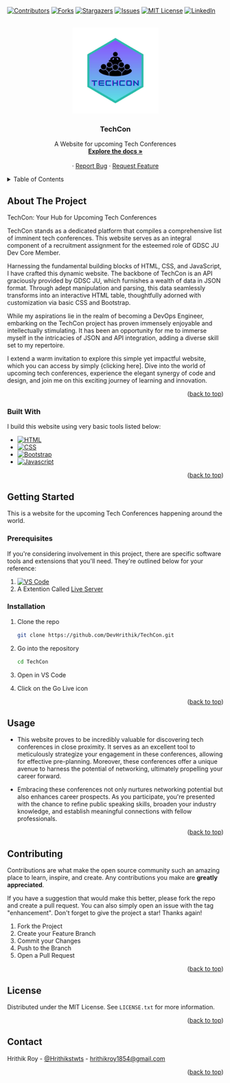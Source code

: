 <!-- <a name="readme-top"></a> -->

<!-- PROJECT SHIELDS -->
<p align="center">

[![Contributors][contributors-shield]][contributors-url]
[![Forks][forks-shield]][forks-url]
[![Stargazers][stars-shield]][stars-url]
[![Issues][issues-shield]][issues-url]
[![MIT License][license-shield]][license-url]
[![LinkedIn][linkedin-shield]][linkedin-url]

</p>



<!-- PROJECT LOGO -->
<br />
<div align="center">
 <a href="">
    <img src="images/Techcon-removebg-preview.png" alt="Logo" width="200" height="200">
  </a>

  <h3 align="center">TechCon</h3>

  <p align="center">
    A Website for upcoming Tech Conferences
    <br />
    <a href="https://github.com/DevHrithik/TechCon"><strong>Explore the docs »</strong></a>
    <br />
    <br />
    <!-- <a href="https://github.com/othneildrew/Best-README-Template">View Demo</a> -->
    ·
    <a href="https://github.com/DevHrithik/TechCon/issues">Report Bug</a>
    ·
    <a href="https://github.com/DevHrithik/TechCon/issues/new">Request Feature</a>
  </p>
</div>



<!-- TABLE OF CONTENTS -->
<details>
  <summary>Table of Contents</summary>
  <ol>
    <li>
      <a href="#about-the-project">About The Project</a>
      <ul>
        <li><a href="#built-with">Built With</a></li>
      </ul>
    </li>
    <li>
      <a href="#getting-started">Getting Started</a>
      <ul>
        <li><a href="#prerequisites">Prerequisites</a></li>
        <li><a href="#installation">Installation</a></li>
      </ul>
    </li>
    <li><a href="#usage">Usage</a></li>
    <li><a href="#license">License</a></li>
    <li><a href="#contact">Contact</a></li>
  </ol>
</details>



<!-- ABOUT THE PROJECT -->
## About The Project

<!-- [![Product Name Screen Shot][product-screenshot]](https://example.com) -->

TechCon: Your Hub for Upcoming Tech Conferences

TechCon stands as a dedicated platform that compiles a comprehensive list of imminent tech conferences. This website serves as an integral component of a recruitment assignment for the esteemed role of GDSC JU Dev Core Member.

Harnessing the fundamental building blocks of HTML, CSS, and JavaScript, I have crafted this dynamic website. The backbone of TechCon is an API graciously provided by GDSC JU, which furnishes a wealth of data in JSON format. Through adept manipulation and parsing, this data seamlessly transforms into an interactive HTML table, thoughtfully adorned with customization via basic CSS and Bootstrap.

While my aspirations lie in the realm of becoming a DevOps Engineer, embarking on the TechCon project has proven immensely enjoyable and intellectually stimulating. It has been an opportunity for me to immerse myself in the intricacies of JSON and API integration, adding a diverse skill set to my repertoire.

I extend a warm invitation to explore this simple yet impactful website, which you can access by simply {clicking here]. Dive into the world of upcoming tech conferences, experience the elegant synergy of code and design, and join me on this exciting journey of learning and innovation.

<p align="right">(<a href="#readme-top">back to top</a>)</p>



### Built With

I build this website using very basic tools listed below:

* [![HTML][HTML.com]][HTML-url]
* [![CSS][CSS.com]][CSS-url]
* [![Bootstrap][Bootstrap.com]][Bootstrap-url]
* [![Javascript][Javascript.com]][JAVASCRIPT-url]


<p align="right">(<a href="#readme-top">back to top</a>)</p>



<!-- GETTING STARTED -->
## Getting Started

This is a website for the upcoming Tech Conferences happening around the world.

### Prerequisites
If you're considering involvement in this project, there are specific software tools and extensions that you'll need. They're outlined below for your reference:
1.  [![VS Code][VS-Code.shield]][VS-CODE-url]
2. A Extention Called [Live Server](https://marketplace.visualstudio.com/items?itemName=ritwickdey.LiveServer)

### Installation

1. Clone the repo
   ```sh
   git clone https://github.com/DevHrithik/TechCon.git
   ```
2. Go into the repository
   ```sh
   cd TechCon
   ```
3. Open in VS Code

4. Click on the Go Live icon 

<p align="right">(<a href="#readme-top">back to top</a>)</p>



<!-- USAGE EXAMPLES -->
## Usage

* This website proves to be incredibly valuable for discovering tech conferences in close proximity. It serves as an excellent tool to meticulously strategize your engagement in these conferences, allowing for effective pre-planning. Moreover, these conferences offer a unique avenue to harness the potential of networking, ultimately propelling your career forward.

* Embracing these conferences not only nurtures networking potential but also enhances career prospects. As you participate, you're presented with the chance to refine public speaking skills, broaden your industry knowledge, and establish meaningful connections with fellow professionals.


<p align="right">(<a href="#readme-top">back to top</a>)</p>




<!-- CONTRIBUTING -->
## Contributing

Contributions are what make the open source community such an amazing place to learn, inspire, and create. Any contributions you make are **greatly appreciated**.

If you have a suggestion that would make this better, please fork the repo and create a pull request. You can also simply open an issue with the tag "enhancement".
Don't forget to give the project a star! Thanks again!

1. Fork the Project
2. Create your Feature Branch 
3. Commit your Changes
4. Push to the Branch 
5. Open a Pull Request

<p align="right">(<a href="#readme-top">back to top</a>)</p>



<!-- LICENSE -->
## License

Distributed under the MIT License. See `LICENSE.txt` for more information.

<p align="right">(<a href="#readme-top">back to top</a>)</p>



<!-- CONTACT -->
## Contact

Hrithik Roy - [@Hrithikstwts](https://twitter.com/Hrithikstwts) - hrithikroy1854@gmail.com

<p align="right">(<a href="#readme-top">back to top</a>)</p>


<!-- MARKDOWN LINKS & IMAGES -->
<!-- https://www.markdownguide.org/basic-syntax/#reference-style-links -->
[contributors-shield]: https://img.shields.io/github/contributors/DevHrithik/TechCon.svg?style=for-the-badge
[contributors-url]: https://github.com/DevHrithik/TechCon/graphs/contributors
[forks-shield]: https://img.shields.io/github/forks/DevHrithik/TechCon.svg?style=for-the-badge
[forks-url]: https://github.com/othneildrew/Best-README-Template/network/members
[stars-shield]: https://img.shields.io/github/stars/DevHrithik/TechCon.svg?style=for-the-badge
[stars-url]: https://github.com/DevHrithik/TechCon/stargazers
[issues-shield]: https://img.shields.io/github/issues/DevHrithik/TechCon.svg?style=for-the-badge
[issues-url]: https://github.com/DevHrithik/TechCon/issues
[license-shield]: https://img.shields.io/github/license/DevHrithik/TechCon.svg?style=for-the-badge
[license-url]: https://github.com/DevHrithik/TechCon/blob/main/LICENSE
[linkedin-shield]: https://img.shields.io/badge/-LinkedIn-black.svg?style=for-the-badge&logo=linkedin&colorB=555
[linkedin-url]: https://linkedin.com/in/devhrithik
[VS-Code.shield]:https://img.shields.io/badge/Visual_Studio_Code-0078D4?style=for-the-badge&logo=visual%20studio%20code&logoColor=white
[VS-CODE-url]:https://code.visualstudio.com/
[product-screenshot]: images/screenshot.png
[HTML.com]: https://img.shields.io/badge/HTML5-E34F26?style=for-the-badge&logo=html5&logoColor=white
[HTML-url]: https://developer.mozilla.org/en-US/docs/Web/HTML
[CSS.com]: https://img.shields.io/badge/CSS3-1572B6?style=for-the-badge&logo=css3&logoColor=white
[CSS-url]: https://www.w3schools.com/css/
[Bootstrap.com]: https://img.shields.io/badge/Bootstrap-563D7C?style=for-the-badge&logo=bootstrap&logoColor=white
[Bootstrap-url]: https://getbootstrap.com
[Javascript.com]:https://img.shields.io/badge/JavaScript-323330?style=for-the-badge&logo=javascript&logoColor=F7DF1E
[Javascript-url]:https://developer.mozilla.org/en-US/docs/Web/JavaScript
